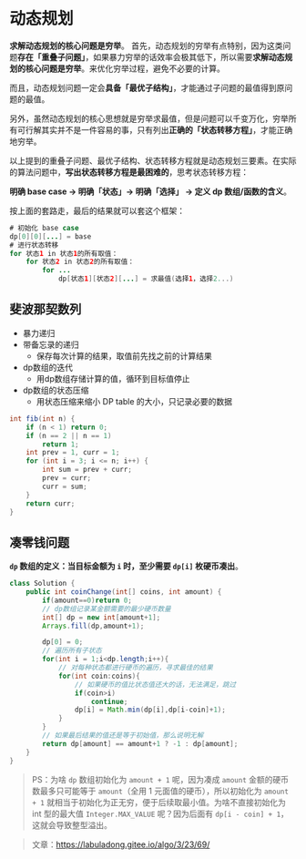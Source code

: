 # 动态规划

**求解动态规划的核心问题是穷举**。
首先，动态规划的穷举有点特别，因为这类问题**存在「重叠子问题」**，如果暴力穷举的话效率会极其低下，所以需要**求解动态规划的核心问题是穷举**。来优化穷举过程，避免不必要的计算。

而且，动态规划问题一定会**具备「最优子结构」**，才能通过子问题的最值得到原问题的最值。

另外，虽然动态规划的核心思想就是穷举求最值，但是问题可以千变万化，穷举所有可行解其实并不是一件容易的事，只有列出**正确的「状态转移方程」**，才能正确地穷举。

以上提到的重叠子问题、最优子结构、状态转移方程就是动态规划三要素。在实际的算法问题中，**写出状态转移方程是最困难的**，思考状态转移方程：

**明确 base case -> 明确「状态」-> 明确「选择」 -> 定义 dp 数组/函数的含义**。

按上面的套路走，最后的结果就可以套这个框架：

```java
# 初始化 base case
dp[0][0][...] = base
# 进行状态转移
for 状态1 in 状态1的所有取值：
    for 状态2 in 状态2的所有取值：
        for ...
            dp[状态1][状态2][...] = 求最值(选择1，选择2...)
```

## 斐波那契数列

- 暴力递归
- 带备忘录的递归
	- 保存每次计算的结果，取值前先找之前的计算结果
- dp数组的迭代
	- 用dp数组存储计算的值，循环到目标值停止
- dp数组的状态压缩
	- 用状态压缩来缩小 DP table 的大小，只记录必要的数据

```java
int fib(int n) {
    if (n < 1) return 0;
    if (n == 2 || n == 1) 
        return 1;
    int prev = 1, curr = 1;
    for (int i = 3; i <= n; i++) {
        int sum = prev + curr;
        prev = curr;
        curr = sum;
    }
    return curr;
}
```

## 凑零钱问题

**`dp` 数组的定义：当目标金额为 `i` 时，至少需要 `dp[i]` 枚硬币凑出**。

```java
class Solution {
    public int coinChange(int[] coins, int amount) {
        if(amount==0)return 0;
        // dp数组记录某金额需要的最少硬币数量
        int[] dp = new int[amount+1];
        Arrays.fill(dp,amount+1);

        dp[0] = 0;
        // 遍历所有子状态
        for(int i = 1;i<dp.length;i++){
            // 对每种状态都进行硬币的遍历，寻求最佳的结果
            for(int coin:coins){
                // 如果硬币的值比状态值还大的话，无法满足，跳过
                if(coin>i)
                    continue;
                dp[i] = Math.min(dp[i],dp[i-coin]+1);
            }
        }
        // 如果最后结果的值还是等于初始值，那么说明无解
        return dp[amount] == amount+1 ? -1 : dp[amount];
    }
}
```

>PS：为啥 `dp` 数组初始化为 `amount + 1` 呢，因为凑成 `amount` 金额的硬币数最多只可能等于 `amount`（全用 1 元面值的硬币），所以初始化为 `amount + 1` 就相当于初始化为正无穷，便于后续取最小值。为啥不直接初始化为 int 型的最大值 `Integer.MAX_VALUE` 呢？因为后面有 `dp[i - coin] + 1`，这就会导致整型溢出。

> 文章：https://labuladong.gitee.io/algo/3/23/69/